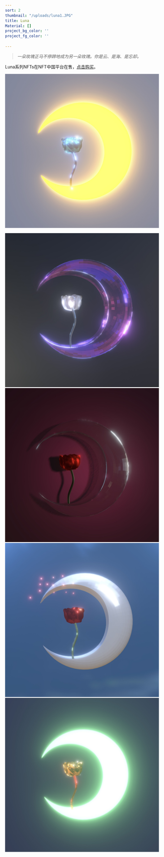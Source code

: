 ```yaml
---
sort: 2
thumbnail: "/uploads/luna1.JPG"
title: Luna
Material: []
project_bg_color: ''
project_fg_color: ''

---
```

> _一朵玫瑰正马不停蹄地成为另一朵玫瑰。你是云、是海、是忘却。_

Luna系列NFTs在NFT中国平台在售，[点击购买](www.nftcn.com.cn)。

![](/uploads/luna1.JPG)

![](/uploads/img_1183.jpg)![](/uploads/img_1187.jpg)![](/uploads/img_1156.jpg)![](/uploads/img_1170.jpg)